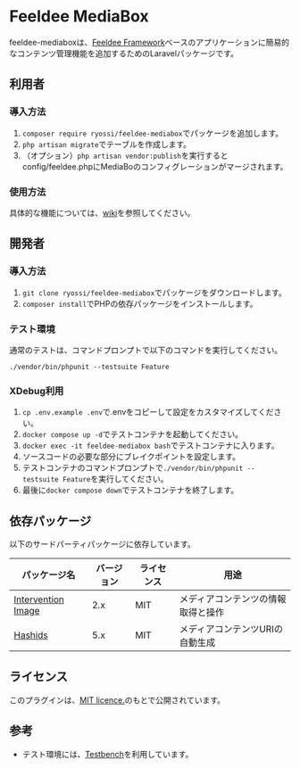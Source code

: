 # Feeldee MediaBox

feeldee-mediaboxは、[Feeldee Framework](https://github.com/ryossi/feeldee-framework)ベースのアプリケーションに簡易的なコンテンツ管理機能を追加するためのLaravelパッケージです。

## 利用者

### 導入方法

1. `composer require ryossi/feeldee-mediabox`でパッケージを追加します。 
2. `php artisan migrate`でテーブルを作成します。
4. （オプション）`php artisan vendor:publish`を実行するとconfig/feeldee.phpにMediaBoのコンフィグレーションがマージされます。

### 使用方法

具体的な機能については、[wiki](https://github.com/ryossi/feeldee-mediabox/wiki)を参照してください。

## 開発者

### 導入方法

1. `git clone ryossi/feeldee-mediabox`でパッケージをダウンロードします。 
2. `composer install`でPHPの依存パッケージをインストールします。

### テスト環境

通常のテストは、コマンドプロンプトで以下のコマンドを実行してください。

`./vendor/bin/phpunit --testsuite Feature`

### XDebug利用

1. `cp .env.example .env`で.envをコピーして設定をカスタマイズしてください。
2. `docker compose up -d`でテストコンテナを起動してください。
3. `docker exec -it feeldee-mediabox bash`でテストコンテナに入ります。
4. ソースコードの必要な部分にブレイクポイントを設定します。
5. テストコンテナのコマンドプロンプトで`./vendor/bin/phpunit --testsuite Feature`を実行してください。
6. 最後に`docker compose down`でテストコンテナを終了します。

## 依存パッケージ

以下のサードパーティパッケージに依存しています。

| パッケージ名 | バージョン | ライセンス | 用途 |
| - | - | - | - |
| [Intervention Image](https://image.intervention.io/v2) | 2.x | MIT | メディアコンテンツの情報取得と操作 |
| [Hashids](https://github.com/vinkla/hashids?tab=readme-ov-file) | 5.x | MIT | メディアコンテンツURIの自動生成 |

## ライセンス

このプラグインは、[MIT licence.](https://opensource.org/licenses/MIT)のもとで公開されています。

## 参考

- テスト環境には、[Testbench](https://github.com/orchestral/testbench)を利用しています。
